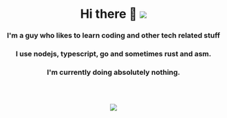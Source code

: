 <h1 align="center">Hi there 👋 <img src="https://gpvc.arturio.dev/SheIITear"></h1>
<h3 align="center">I'm a guy who likes to learn coding and other tech related stuff</h3>
<h3 align="center">I use nodejs, typescript, go and sometimes rust and asm.</h3>
<h3 align="center">I'm currently doing absolutely nothing.</h3>
<br>
<p align="center">
    <br>
    <img src="https://github-readme-stats.vercel.app/api?username=SheIITear&show_icons=true&theme=dark&show_owner=true&count_private=true">
    <!-- <br>
    <img src="xxx"> -->
</p>
